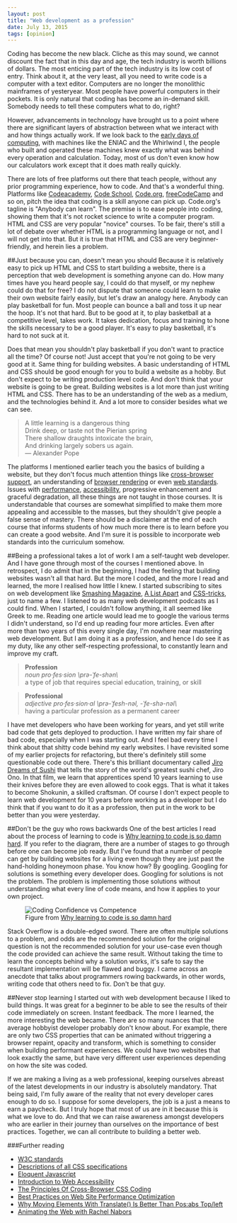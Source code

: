 ```yaml
---
layout: post
title: "Web development as a profession"
date: July 13, 2015
tags: [opinion]
---
```


Coding has become the new black. Cliche as this may sound, we cannot discount the fact that in this day and age, the tech industry is worth billions of dollars. The most enticing part of the tech industry is its low cost of entry. Think about it, at the very least, all you need to write code is a computer with a text editor. Computers are no longer the monolithic mainframes of yesteryear. Most people have powerful computers in their pockets. It is only natural that coding has become an in-demand skill. Somebody needs to tell these computers what to do, right?

However, advancements in technology have brought us to a point where there are significant layers of abstraction between what we interact with and how things actually work. If we look back to the [early days of computing](http://www.computerhistory.org/timeline/?category=cmptr), with machines like the ENIAC and the Whirlwind I, the people who built and operated these machines knew exactly what was behind every operation and calculation. Today, most of us don't even know how our calculators work except that it does math really quickly.

There are lots of free platforms out there that teach people, without any prior programming experience, how to code. And that's a wonderful thing. Platforms like [Codeacademy](http://www.codecademy.com/), [Code School](https://www.codeschool.com/), [Code.org](https://code.org/), [freeCodeCamp](http://www.freecodecamp.com/) and so on, pitch the idea that coding is a skill anyone can pick up. Code.org's tagline is "Anybody can learn". The premise is to ease people into coding, showing them that it's not rocket science to write a computer program. HTML and CSS are very popular "novice" courses. To be fair, there's still a lot of debate over whether HTML is a programming language or not, and I will not get into that. But it is true that HTML and CSS are very beginner-friendly, and herein lies a problem.

##Just because you can, doesn't mean you should
Because it is relatively easy to pick up HTML and CSS to start building a website, there is a perception that web development is something anyone can do. How many times have you heard people say, I could do that myself, or my nephew could do that for free? I do not dispute that someone could learn to make their own website fairly easily, but let's draw an analogy here. Anybody can play basketball for fun. Most people can bounce a ball and toss it up near the hoop. It's not that hard. But to be good at it, to play basketball at a competitive level, takes work. It takes dedication, focus and training to hone the skills necessary to be a good player. It's easy to play basketball, it's hard to not suck at it.

Does that mean you shouldn't play basketball if you don't want to practice all the time? Of course not! Just accept that you're not going to be very good at it. Same thing for building websites. A basic understanding of HTML and CSS should be good enough for you to build a website as a hobby. But don't expect to be writing production level code. And don't think that your website is going to be great. Building websites is a lot more than just writing HTML and CSS. There has to be an understanding of the web as a medium, and the technologies behind it. And a lot more to consider besides what we can see. 

>A little learning is a dangerous thing  
Drink deep, or taste not the Pierian spring  
There shallow draughts intoxicate the brain,  
And drinking largely sobers us again.  
― Alexander Pope

The platforms I mentioned earlier teach you the basics of building a website, but they don't focus much attention things like [cross-browser support](http://www.smashingmagazine.com/2010/06/07/the-principles-of-cross-browser-css-coding/), an understanding of [browser rendering](http://www.html5rocks.com/en/tutorials/internals/howbrowserswork/) or even [web standards](http://www.w3.org/standards/). Issues with [performance](https://community.dynatrace.com/community/display/PUB/Best+Practices+on+Web+Site+Performance+Optimization), [accessibility](https://www.w3.org/WAI/intro/accessibility.php), progressive enhancement and graceful degradation, all these things are not taught in those courses. It is understandable that courses are somewhat simplified to make them more appealing and accessible to the masses, but they shouldn't give people a false sense of mastery. There should be a disclaimer at the end of each course that informs students of how much more there is to learn before you can create a good website. And I'm sure it is possible to incorporate web standards into the curriculum somehow. 

##Being a professional takes a lot of work
I am a self-taught web developer. And I have gone through most of the courses I mentioned above. In retrospect, I do admit that in the beginning, I had the feeling that building websites wasn't all that hard. But the more I coded, and the more I read and learned, the more I realised how little I knew. I started subscribing to sites on web development like [Smashing Magazine](http://www.smashingmagazine.com/), [A List Apart](http://alistapart.com/) and [CSS-tricks](https://css-tricks.com/), just to name a few. I listened to as many web development podcasts as I could find. When I started, I couldn't follow anything, it all seemed like Greek to me. Reading one article would lead me to google the various terms I didn't understand, so I'd end up reading four more articles. Even after more than two years of this every single day, I'm nowhere near mastering web development. But I am doing it as a profession, and hence I do see it as my duty, like any other self-respecting professional, to constantly learn and improve my craft. 

>  **Profession**  
*noun pro·fes·sion &#92;prə-ˈfe-shən&#92;*  
a type of job that requires special education, training, or skill

>  **Professional**  
*adjective pro·fes·sion·al &#92;prə-ˈfesh-nəl, -ˈfe-shə-nəl&#92;*  
having a particular profession as a permanent career

I have met developers who have been working for years, and yet still write bad code that gets deployed to production. I have written my fair share of bad code, especially when I was starting out. And I feel bad every time I think about that shitty code behind my early websites. I have revisited some of my earlier projects for refactoring, but there's definitely still some questionable code out there. There's this brilliant documentary called [Jiro Dreams of Sushi](http://www.magpictures.com/jirodreamsofsushi/) that tells the story of the world's greatest sushi chef, Jiro Ono. In that film, we learn that apprentices spend 10 years learning to use their knives before they are even allowed to cook eggs. That is what it takes to become Shokunin, a skilled craftsman. Of course I don't expect people to learn web development for 10 years before working as a developer but I do think that if you want to do it as a profession, then put in the work to be better than you were yesterday.

##Don't be the guy who rows backwards
One of the best articles I read about the process of learning to code is [Why learning to code is so damn hard](http://www.vikingcodeschool.com/posts/why-learning-to-code-is-so-damn-hard). If you refer to the diagram, there are a number of stages to go through before one can become job ready. But I've found that a number of people can get by building websites for a living even though they are just past the hand-holding honeymoon phase. You know how? By googling. Googling for solutions is something every developer does. Googling for solutions is not the problem. The problem is implementing those solutions without understanding what every line of code means, and how it applies to your own project. 

<figure>
<img src="{{ site.url }}/images/posts/profession/confidence-vs-competence.png" alt="Coding Confidence vs Competence"/>
<figcaption>Figure from <a href="http://www.vikingcodeschool.com/posts/why-learning-to-code-is-so-damn-hard">Why learning to code is so damn hard</a></figcaption>
</figure>

Stack Overflow is a double-edged sword. There are often multiple solutions to a problem, and odds are the recommended solution for the original question is not the recommended solution for your use-case even though the code provided can achieve the same result. Without taking the time to learn the concepts behind why a solution works, it's safe to say the resultant implementation will be flawed and buggy. I came across an anecdote that talks about programmers rowing backwards, in other words, writing code that others need to fix. Don't be that guy.

##Never stop learning
I started out with web development because I liked to build things. It was great for a beginner to be able to see the results of their code immediately on screen. Instant feedback. The more I learned, the more interesting the web became. There are so many nuances that the average hobbyist developer probably don't know about. For example, there are only two CSS properties that can be animated without triggering a browser repaint, opacity and transform, which is something to consider when building performant experiences. We could have two websites that look exactly the same, but have very different user experiences depending on how the site was coded. 

If we are making a living as a web professional, keeping ourselves abreast of the latest developments in our industry is absolutely mandatory. That being said, I'm fully aware of the reality that not every developer cares enough to do so. I suppose for some developers, the job is a just a means to earn a paycheck. But I truly hope that most of us are in it because this is what we love to do. And that we can raise awareness amongst developers who are earlier in their journey than ourselves on the importance of best practices. Together, we can all contribute to building a better web.

###Further reading
<ul>
<li class="no-margin"><a href="http://www.w3.org/standards/">W3C standards</a></li>
<li class="no-margin"><a href="http://www.w3.org/Style/CSS/specs.en.html">Descriptions of all CSS specifications</a></li>
<li class="no-margin"><a href="http://eloquentjavascript.net/">Eloquent Javascript</a></li>
<li class="no-margin"><a href="https://www.w3.org/WAI/intro/accessibility.php/">Introduction to Web Accessibility</a></li>
<li class="no-margin"><a href="http://www.smashingmagazine.com/2010/06/07/the-principles-of-cross-browser-css-coding/">The Principles Of Cross-Browser CSS Coding</a></li>
<li class="no-margin"><a href="https://community.dynatrace.com/community/display/PUB/Best+Practices+on+Web+Site+Performance+Optimization">Best Practices on Web Site Performance Optimization</a></li>
<li class="no-margin"><a href="http://www.paulirish.com/2012/why-moving-elements-with-translate-is-better-than-posabs-topleft/">Why Moving Elements With Translate() Is Better Than Pos:abs Top/left</a></li>
<li><a href="http://thewebahead.net/103">Animating the Web with Rachel Nabors</a></li>
</ul>
